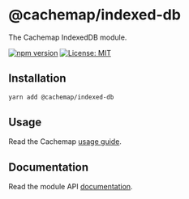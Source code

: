 # @cachemap/indexed-db

The Cachemap IndexedDB module.

[![npm version](https://badge.fury.io/js/%40cachemap%2Findexed-db.svg)](https://badge.fury.io/js/%40cachemap%2Findexed-db)
[![License: MIT](https://img.shields.io/badge/License-MIT-yellow.svg)](LICENSE)

## Installation

```bash
yarn add @cachemap/indexed-db
```

## Usage

Read the Cachemap [usage guide](../../README.md#usage).

## Documentation

Read the module API [documentation](docs/README.md).